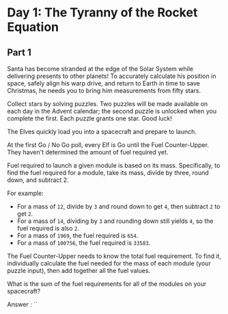 # Day 1: The Tyranny of the Rocket Equation

## Part 1
Santa has become stranded at the edge of the Solar System while delivering
presents to other planets! To accurately calculate his position in space,
safely align his warp drive, and return to Earth in time to save Christmas,
he needs you to bring him measurements from fifty stars.

Collect stars by solving puzzles. Two puzzles will be made available on each
day in the Advent calendar; the second puzzle is unlocked when you complete the
first. Each puzzle grants one star. Good luck!

The Elves quickly load you into a spacecraft and prepare to launch.

At the first Go / No Go poll, every Elf is Go until the Fuel Counter-Upper.
They haven't determined the amount of fuel required yet.

Fuel required to launch a given module is based on its mass. Specifically, to
find the fuel required for a module, take its mass, divide by three,
round down, and subtract 2.

For example:

 * For a mass of `12`, divide by `3` and round down to get `4`, then subtract
   `2` to get `2`.
 * For a mass of `14`, dividing by `3` and rounding down still yields `4`, so
   the fuel required is also `2`.
 * For a mass of `1969`, the fuel required is `654`.
 * For a mass of `100756`, the fuel required is `33583`.

The Fuel Counter-Upper needs to know the total fuel requirement.
To find it, individually calculate the fuel needed for the mass of each module
(your puzzle input), then add together all the fuel values.

What is the sum of the fuel requirements for all of the modules on your
spacecraft?

   Answer : ``
